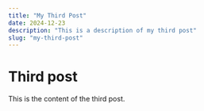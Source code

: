 ```yaml
---
title: "My Third Post"
date: 2024-12-23
description: "This is a description of my third post"
slug: "my-third-post"
---
```


# Third post

This is the content of the third post.

